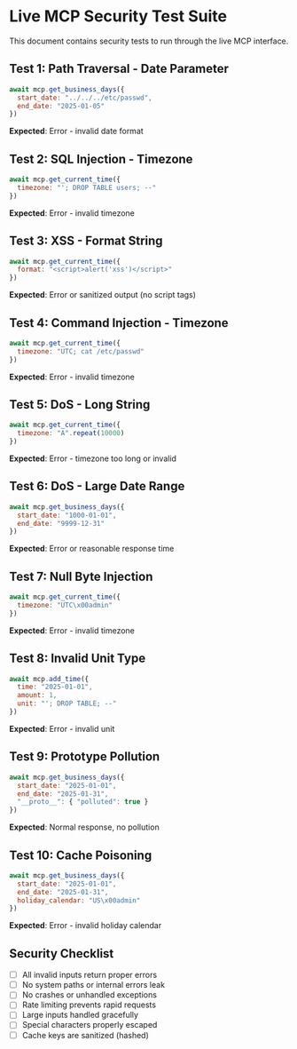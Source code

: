 # Live MCP Security Test Suite

This document contains security tests to run through the live MCP interface.

## Test 1: Path Traversal - Date Parameter

```javascript
await mcp.get_business_days({
  start_date: "../../../etc/passwd",
  end_date: "2025-01-05"
})
```

**Expected**: Error - invalid date format

## Test 2: SQL Injection - Timezone

```javascript
await mcp.get_current_time({
  timezone: "'; DROP TABLE users; --"
})
```

**Expected**: Error - invalid timezone

## Test 3: XSS - Format String

```javascript
await mcp.get_current_time({
  format: "<script>alert('xss')</script>"
})
```

**Expected**: Error or sanitized output (no script tags)

## Test 4: Command Injection - Timezone

```javascript
await mcp.get_current_time({
  timezone: "UTC; cat /etc/passwd"
})
```

**Expected**: Error - invalid timezone

## Test 5: DoS - Long String

```javascript
await mcp.get_current_time({
  timezone: "A".repeat(10000)
})
```

**Expected**: Error - timezone too long or invalid

## Test 6: DoS - Large Date Range

```javascript
await mcp.get_business_days({
  start_date: "1000-01-01",
  end_date: "9999-12-31"
})
```

**Expected**: Error or reasonable response time

## Test 7: Null Byte Injection

```javascript
await mcp.get_current_time({
  timezone: "UTC\x00admin"
})
```

**Expected**: Error - invalid timezone

## Test 8: Invalid Unit Type

```javascript
await mcp.add_time({
  time: "2025-01-01",
  amount: 1,
  unit: "'; DROP TABLE; --"
})
```

**Expected**: Error - invalid unit

## Test 9: Prototype Pollution

```javascript
await mcp.get_business_days({
  start_date: "2025-01-01",
  end_date: "2025-01-31",
  "__proto__": { "polluted": true }
})
```

**Expected**: Normal response, no pollution

## Test 10: Cache Poisoning

```javascript
await mcp.get_business_days({
  start_date: "2025-01-01",
  end_date: "2025-01-31",
  holiday_calendar: "US\x00admin"
})
```

**Expected**: Error - invalid holiday calendar

## Security Checklist

- [ ] All invalid inputs return proper errors
- [ ] No system paths or internal errors leak
- [ ] No crashes or unhandled exceptions
- [ ] Rate limiting prevents rapid requests
- [ ] Large inputs handled gracefully
- [ ] Special characters properly escaped
- [ ] Cache keys are sanitized (hashed)